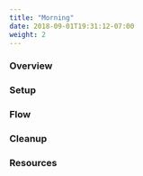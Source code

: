 ```yaml
---
title: "Morning"
date: 2018-09-01T19:31:12-07:00
weight: 2
---
```


### Overview <a name='overview'></a>

### Setup <a name='setup'></a>

### Flow <a name='flow'></a>

### Cleanup <a name='cleanup'></a>

### Resources <a name='resources'></a>